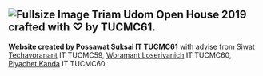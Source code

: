 ![Fullsize Image](https://openhouse.triamudom.ac.th/assets/fullsize.png)
**Triam Udom Open House 2019** crafted with ♡ by TUCMC61.
---
**Website created by Possawat Suksai IT TUCMC61** with advise from [Siwat Techavoranant](https://github.com/keenthekeen) IT TUCMC59, [Woramant Loserivanich](https://github.com/wilstenholme) IT TUCMC60, [Piyachet Kanda](https://github.com/piyachetk) IT TUCMC60

